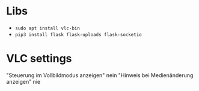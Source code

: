 # Libs
- `sudo apt install vlc-bin`
- `pip3 install flask flask-uploads flask-socketio`

# VLC settings
"Steuerung im Vollbildmodus anzeigen" nein
"Hinweis bei Medienänderung anzeigen" nie
